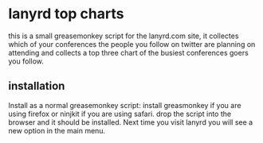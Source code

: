 lanyrd top charts
====================

this is a small greasemonkey script for the lanyrd.com site, it collectes which of your conferences the people you follow on twitter are planning on attending and collects a top three chart of the busiest conferences goers you follow.

installation
---------------------

Install as a normal greasemonkey script: install greasmonkey if you are using firefox or ninjkit if you are using safari. drop the script into the browser and it should be installed. Next time you visit lanyrd you will see a new option in the main menu.